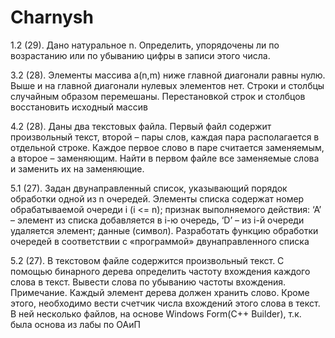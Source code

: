 # Charnysh

1.2 (29). Дано натуральное n. Определить, упорядочены ли по возрастанию или по убыванию цифры в записи этого числа.

3.2 (28). Элементы массива a(n,m) ниже главной диагонали равны нулю.
Выше и на главной диагонали нулевых элементов нет. Строки и
столбцы случайным образом перемешаны. Перестановкой строк и
столбцов восстановить исходный массив

4.2 (28). Даны два текстовых файла. Первый файл содержит произвольный
текст, второй – пары слов, каждая пара располагается в отдельной
строке. Каждое первое слово в паре считается заменяемым, а второе
– заменяющим. Найти в первом файле все заменяемые слова и
заменить их на заменяющие.

5.1 (27). Задан двунаправленный список, указывающий порядок обработки
одной из n очередей. Элементы списка содержат номер
обрабатываемой очереди i (i <= n); признак выполняемого
действия: ‘А’ – элемент из списка добавляется в i-ю очередь, ‘D’ –
из i-й очереди удаляется элемент; данные (символ). Разработать
функцию обработки очередей в соответствии с «программой»
двунаправленного списка

5.2 (27). В текстовом файле содержится произвольный текст. С помощью
бинарного дерева определить частоту вхождения каждого слова в
текст. Вывести слова по убыванию частоты вхождения.
Примечание. Каждый элемент дерева должен хранить слово.
Кроме этого, необходимо вести счетчик числа вхождений этого
слова в текст.
В ней несколько файлов, на основе Windows Form(C++ Builder), т.к. была основа из лабы по ОАиП

